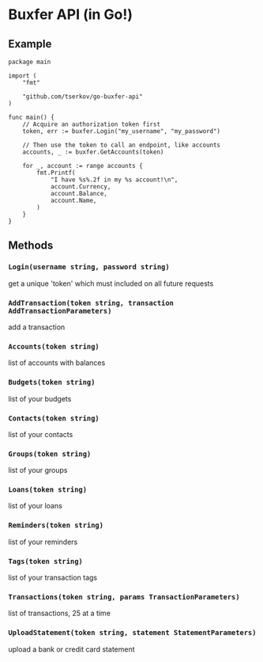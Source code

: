 # Buxfer API (in Go!)

## Example
```golang
package main

import (
	"fmt"
	
	"github.com/tserkov/go-buxfer-api"
)

func main() {
	// Acquire an authorization token first
	token, err := buxfer.Login("my_username", "my_password")

	// Then use the token to call an endpoint, like accounts
	accounts, _ := buxfer.GetAccounts(token)

    for _, account := range accounts {
		fmt.Printf(
			"I have %s%.2f in my %s account!\n",
			account.Currency,
			account.Balance,
			account.Name,
		)
    }
}
```

## Methods
### `Login(username string, password string)`
get a unique 'token' which must included on all future requests

### `AddTransaction(token string, transaction AddTransactionParameters)`
add a transaction

### `Accounts(token string)`
list of accounts with balances

### `Budgets(token string)`
list of your budgets

### `Contacts(token string)`
list of your contacts

### `Groups(token string)`
list of your groups

### `Loans(token string)`
list of your loans

### `Reminders(token string)`
list of your reminders

### `Tags(token string)`
list of your transaction tags

### `Transactions(token string, params TransactionParameters)`
list of transactions, 25 at a time

### `UploadStatement(token string, statement StatementParameters)`
upload a bank or credit card statement
